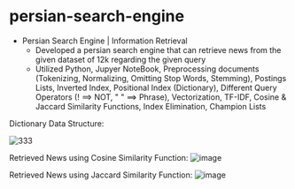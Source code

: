 # persian-search-engine

* Persian Search Engine | Information Retrieval
  * Developed a persian search engine that can retrieve news from the given dataset of 12k regarding the given query
  * Utilized Python, Jupyer NoteBook, Preprocessing documents (Tokenizing, Normalizing, Omitting Stop Words, Stemming), Postings Lists, Inverted Index, Positional Index (Dictionary), Different Query Operators (! ==> NOT, " " ==> Phrase), Vectorization, TF-IDF, Cosine & Jaccard Similarity Functions, Index Elimination, Champion Lists

Dictionary Data Structure:

![333](https://github.com/amirbelbasi/persian-search-engine/assets/58425120/ff02c22f-6ebb-425f-af85-838c8faacc2b)

Retrieved News using Cosine Similarity Function:
![image](https://github.com/amirbelbasi/persian-search-engine/assets/58425120/a27c4ff7-e92a-4ded-8e6f-507abb11a900)

Retrieved News using Jaccard Similarity Function:
![image](https://github.com/amirbelbasi/persian-search-engine/assets/58425120/11541332-8157-4db4-b144-c12bf52041f3)
